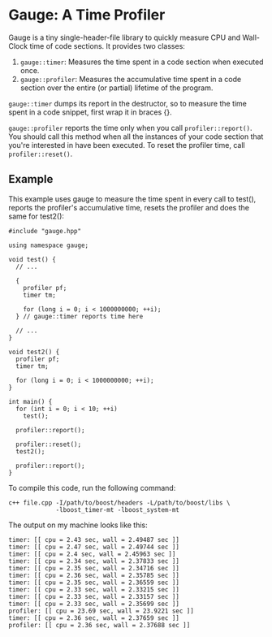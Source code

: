 Gauge: A Time Profiler
====================

Gauge is a tiny single-header-file library to quickly measure CPU and Wall-Clock
time of code sections. It provides two classes:

1. `gauge::timer`: Measures the time spent in a code section when executed once.
2. `gauge::profiler`: Measures the accumulative time spent in a code section
   over the entire (or partial) lifetime of the program.

`gauge::timer` dumps its report in the destructor, so to measure the time spent
in a code snippet, first wrap it in braces {}.

`gauge::profiler` reports the time only when you call `profiler::report()`. You
should call this method when all the instances of your code section that you're
interested in have been executed. To reset the profiler time, call
`profiler::reset()`.


Example
-------

This example uses gauge to measure the time spent in every call to test(),
reports the profiler's accumulative time, resets the profiler and does the same
for test2():

    #include "gauge.hpp"

    using namespace gauge;

    void test() {
      // ...

      {
        profiler pf;
        timer tm;

        for (long i = 0; i < 1000000000; ++i);
      } // gauge::timer reports time here

      // ...
    }

    void test2() {
      profiler pf;
      timer tm;

      for (long i = 0; i < 1000000000; ++i);
    }

    int main() {
      for (int i = 0; i < 10; ++i)
        test();

      profiler::report();

      profiler::reset();
      test2();

      profiler::report();
    }

To compile this code, run the following command:

    c++ file.cpp -I/path/to/boost/headers -L/path/to/boost/libs \
                 -lboost_timer-mt -lboost_system-mt

The output on my machine looks like this:

    timer: [[ cpu = 2.43 sec, wall = 2.49487 sec ]]
    timer: [[ cpu = 2.47 sec, wall = 2.49744 sec ]]
    timer: [[ cpu = 2.4 sec, wall = 2.45963 sec ]]
    timer: [[ cpu = 2.34 sec, wall = 2.37833 sec ]]
    timer: [[ cpu = 2.35 sec, wall = 2.34716 sec ]]
    timer: [[ cpu = 2.36 sec, wall = 2.35785 sec ]]
    timer: [[ cpu = 2.35 sec, wall = 2.36559 sec ]]
    timer: [[ cpu = 2.33 sec, wall = 2.33215 sec ]]
    timer: [[ cpu = 2.33 sec, wall = 2.33157 sec ]]
    timer: [[ cpu = 2.33 sec, wall = 2.35699 sec ]]
    profiler: [[ cpu = 23.69 sec, wall = 23.9221 sec ]]
    timer: [[ cpu = 2.36 sec, wall = 2.37659 sec ]]
    profiler: [[ cpu = 2.36 sec, wall = 2.37688 sec ]]


